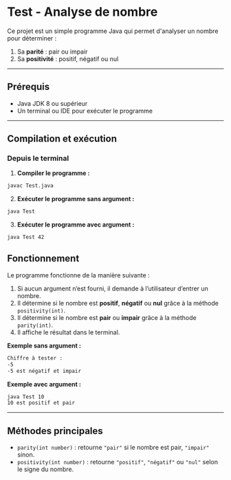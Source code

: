 # Test - Analyse de nombre

Ce projet est un simple programme Java qui permet d'analyser un nombre pour déterminer :

1. Sa **parité** : pair ou impair  
2. Sa **positivité** : positif, négatif ou nul  


---

## Prérequis

- Java JDK 8 ou supérieur
- Un terminal ou IDE pour exécuter le programme

---

## Compilation et exécution

### Depuis le terminal

1. **Compiler le programme :**

```bash
javac Test.java
```
2. **Exécuter le programme sans argument :**

```bash
java Test
```
3. **Exécuter le programme avec argument :**

```bash
java Test 42
```

## Fonctionnement

Le programme fonctionne de la manière suivante :

1. Si aucun argument n’est fourni, il demande à l’utilisateur d’entrer un nombre.
2. Il détermine si le nombre est **positif**, **négatif** ou **nul** grâce à la méthode `positivity(int)`.
3. Il détermine si le nombre est **pair** ou **impair** grâce à la méthode `parity(int)`.
4. Il affiche le résultat dans le terminal.

**Exemple sans argument :**

```bash
Chiffre à tester : 
-5
-5 est négatif et impair
```

**Exemple avec argument :**

```bash
java Test 10
10 est positif et pair
```
---
## Méthodes principales

- `parity(int number)` : retourne `"pair"` si le nombre est pair, `"impair"` sinon.
- `positivity(int number)` : retourne `"positif"`, `"négatif"` ou `"nul"` selon le signe du nombre.